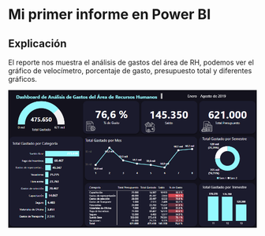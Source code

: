 # Mi primer informe en Power BI

## Explicación 

El reporte nos muestra el análisis de gastos del área de RH, podemos ver el gráfico de velocímetro, porcentaje de gasto, presupuesto total y diferentes gráficos. 

![Alt text](01_Dash.png)